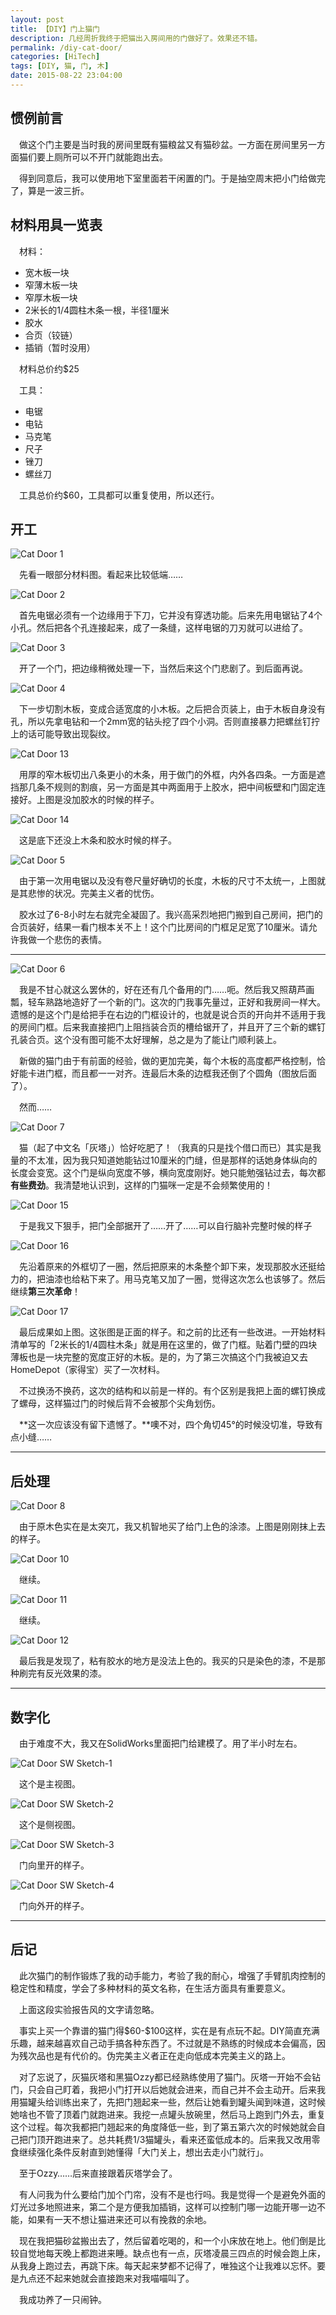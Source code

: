 ```yaml
---
layout: post
title: 【DIY】门上猫门
description: 几经周折我终于把猫出入房间用的门做好了。效果还不错。
permalink: /diy-cat-door/
categories: [HiTech]
tags: [DIY, 猫, 门, 木]
date: 2015-08-22 23:04:00
--- 
```


## 惯例前言

　做这个门主要是当时我的房间里既有猫粮盆又有猫砂盆。一方面在房间里另一方面猫们要上厕所可以不开门就能跑出去。

　得到同意后，我可以使用地下室里面若干闲置的门。于是抽空周末把小门给做完了，算是一波三折。

## 材料用具一览表

　材料：

- 宽木板一块
- 窄薄木板一块
- 窄厚木板一块
- 2米长的1/4圆柱木条一根，半径1厘米
- 胶水
- 合页（铰链）
- 插销（暂时没用）

　材料总价约\$25

　工具：

- 电锯
- 电钻
- 马克笔
- 尺子
- 锉刀
- 螺丝刀

　工具总价约\$60，工具都可以重复使用，所以还行。

## 开工

![Cat Door 1](http://lanternd.qiniudn.com/Pic4Post/diy-cat-door/cat-door-1.jpg "工具材料小览")

　先看一眼部分材料图。看起来比较低端……

![Cat Door 2](http://lanternd.qiniudn.com/Pic4Post/diy-cat-door/cat-door-2.jpg "锯开一个口子")

　首先电锯必须有一个边缘用于下刀，它并没有穿透功能。后来先用电锯钻了4个小孔。然后把各个孔连接起来，成了一条缝，这样电锯的刀刃就可以进给了。

![Cat Door 3](http://lanternd.qiniudn.com/Pic4Post/diy-cat-door/cat-door-3.jpg "3")

　开了一个门，把边缘稍微处理一下，当然后来这个门悲剧了。到后面再说。

![Cat Door 4](http://lanternd.qiniudn.com/Pic4Post/diy-cat-door/cat-door-4.jpg "4")

　下一步切割木板，变成合适宽度的小木板。之后把合页装上，由于木板自身没有孔，所以先拿电钻和一个2mm宽的钻头挖了四个小洞。否则直接暴力把螺丝钉拧上的话可能导致出现裂纹。

![Cat Door 13](http://lanternd.qiniudn.com/Pic4Post/diy-cat-door/cat-door-13.jpg "13")

　用厚的窄木板切出八条更小的木条，用于做门的外框，内外各四条。一方面是遮挡那几条不规则的割痕，另一方面是其中两面用于上胶水，把中间板壁和门固定连接好。上图是没加胶水的时候的样子。

![Cat Door 14](http://lanternd.qiniudn.com/Pic4Post/diy-cat-door/cat-door-14.jpg "14")

　这是底下还没上木条和胶水时候的样子。

![Cat Door 5](http://lanternd.qiniudn.com/Pic4Post/diy-cat-door/cat-door-5.jpg "5")

　由于第一次用电锯以及没有卷尺量好确切的长度，木板的尺寸不太统一，上图就是其悲惨的状况。完美主义者的忧伤。

　胶水过了6-8小时左右就完全凝固了。我兴高采烈地把门搬到自己房间，把门的合页装好，结果一看门根本关不上！这个门比房间的门框足足宽了10厘米。请允许我做一个悲伤的表情。

------

![Cat Door 6](http://lanternd.qiniudn.com/Pic4Post/diy-cat-door/cat-door-6.jpg "6")

　我是不甘心就这么罢休的，好在还有几个备用的门……呃。然后我又照葫芦画瓢，轻车熟路地造好了一个新的门。这次的门我事先量过，正好和我房间一样大。遗憾的是这个门是给把手在右边的门框设计的，也就是说合页的开向并不适用于我的房间门框。后来我直接把门上阻挡装合页的槽给锯开了，并且开了三个新的螺钉孔装合页。这个没有图可能不太好理解，总之是为了能让门顺利装上。

　新做的猫门由于有前面的经验，做的更加完美，每个木板的高度都严格控制，恰好能卡进门框，而且都一一对齐。连最后木条的边框我还倒了个圆角（图放后面了）。

　然而……

![Cat Door 7](http://lanternd.qiniudn.com/Pic4Post/diy-cat-door/cat-door-7.jpg "7")

　猫（起了中文名「灰塔」）恰好吃肥了！（我真的只是找个借口而已）其实是我量的不太准，因为我只知道她能钻过10厘米的门缝，但是那样的话她身体纵向的长度会变宽。这个门是纵向宽度不够，横向宽度刚好。她只能勉强钻过去，每次都**有些费劲**。我清楚地认识到，这样的门猫咪一定是不会频繁使用的！

![Cat Door 15](http://lanternd.qiniudn.com/Pic4Post/diy-cat-door/cat-door-15.jpg "15")

　于是我又下狠手，把门全部据开了……开了……可以自行脑补完整时候的样子

![Cat Door 16](http://lanternd.qiniudn.com/Pic4Post/diy-cat-door/cat-door-16.jpg "16")

　先沿着原来的外框切了一圈，然后把原来的木条整个卸下来，发现那胶水还挺给力的，把油漆也给粘下来了。用马克笔又加了一圈，觉得这次怎么也该够了。然后继续**第三次革命**！

![Cat Door 17](http://lanternd.qiniudn.com/Pic4Post/diy-cat-door/cat-door-17.jpg "17")

　最后成果如上图。这张图是正面的样子。和之前的比还有一些改进。一开始材料清单写的「2米长的1/4圆柱木条」就是用在这里的，做了门框。贴着门壁的四块薄板也是一块完整的宽度正好的木板。是的，为了第三次搞这个门我被迫又去HomeDepot（家得宝）买了一次材料。

　不过换汤不换药，这次的结构和以前是一样的。有个区别是我把上面的螺钉换成了螺母，这样猫过门的时候后背不会被那个尖角划伤。

　**这一次应该没有留下遗憾了。**噢不对，四个角切45°的时候没切准，导致有点小缝……

------

## 后处理

![Cat Door 8](http://lanternd.qiniudn.com/Pic4Post/diy-cat-door/cat-door-8.jpg "8")

　由于原木色实在是太突兀，我又机智地买了给门上色的涂漆。上图是刚刚抹上去的样子。

![Cat Door 10](http://lanternd.qiniudn.com/Pic4Post/diy-cat-door/cat-door-10.jpg "10")

　继续。

![Cat Door 11](http://lanternd.qiniudn.com/Pic4Post/diy-cat-door/cat-door-11.jpg "11")

　继续。

![Cat Door 12](http://lanternd.qiniudn.com/Pic4Post/diy-cat-door/cat-door-12.jpg "12")

　最后我是发现了，粘有胶水的地方是没法上色的。我买的只是染色的漆，不是那种刷完有反光效果的漆。

------

## 数字化

　由于难度不大，我又在SolidWorks里面把门给建模了。用了半小时左右。

![Cat Door SW Sketch-1](http://lanternd.qiniudn.com/Pic4Post/diy-cat-door/sw-assem-1.jpg "主视图")

　这个是主视图。

![Cat Door SW Sketch-2](http://lanternd.qiniudn.com/Pic4Post/diy-cat-door/sw-assem-2.jpg "侧面")

　这个是侧视图。

![Cat Door SW Sketch-3](http://lanternd.qiniudn.com/Pic4Post/diy-cat-door/sw-assem-3.jpg "向里开示意图")

　门向里开的样子。

![Cat Door SW Sketch-4](http://lanternd.qiniudn.com/Pic4Post/diy-cat-door/sw-assem-4.jpg "向外开示意图")

　门向外开的样子。

------

## 后记

　此次猫门的制作锻炼了我的动手能力，考验了我的耐心，增强了手臂肌肉控制的稳定性和精度，学会了多种材料的英文名称，在生活方面具有重要意义。

　上面这段实验报告风的文字请忽略。

　事实上买一个靠谱的猫门得\$60-\$100这样，实在是有点玩不起。DIY简直充满乐趣，越来越喜欢自己动手搞各种东西了。不过就是不熟练的时候成本会偏高，因为残次品也是有代价的。伪完美主义者正在走向低成本完美主义的路上。

　对了忘说了，灰猫灰塔和黑猫Ozzy都已经熟练使用了猫门。灰塔一开始不会钻门，只会自己盯着，我把小门打开以后她就会进来，而自己并不会主动开。后来我用猫罐头给训练出来了，先把门翘起来一些，然后让她看到罐头闻到味道，这时候她啥也不管了顶着门就跑进来。我挖一点罐头放碗里，然后马上跑到门外去，重复这个过程。每次我都把门翘起来的角度降低一些，到了第五第六次的时候她就会自己把门顶开跑进来了。总共耗费1/3猫罐头，看来还蛮低成本的。后来我又改用零食继续强化条件反射直到她懂得「大门关上，想出去走小门就行」。

　至于Ozzy……后来直接跟着灰塔学会了。

　有人问我为什么要给门加个门帘，没有不是也行吗。我是觉得一个是避免外面的灯光过多地照进来，第二个是方便我加插销，这样可以控制门哪一边能开哪一边不能，如果有一天不想让猫进来还可以有挽救的余地。

　现在我把猫砂盆搬出去了，然后留着吃喝的，和一个小床放在地上。他们倒是比较自觉地每天晚上都跑进来睡。缺点也有一点，灰塔凌晨三四点的时候会跑上床，从我身上跑过去，再跳下床。每天起来梦都不记得了，唯独这个让我难以忘怀。要是九点还不起来她就会直接跑来对我喵喵叫了。

　我成功养了一只闹钟。


